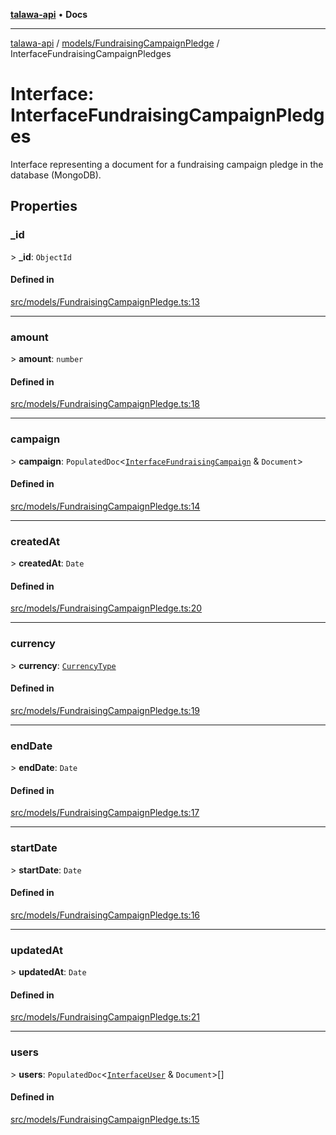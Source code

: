[**talawa-api**](../../../README.md) • **Docs**

***

[talawa-api](../../../modules.md) / [models/FundraisingCampaignPledge](../README.md) / InterfaceFundraisingCampaignPledges

# Interface: InterfaceFundraisingCampaignPledges

Interface representing a document for a fundraising campaign pledge in the database (MongoDB).

## Properties

### \_id

\> **\_id**: `ObjectId`

#### Defined in

[src/models/FundraisingCampaignPledge.ts:13](https://github.com/PalisadoesFoundation/talawa-api/blob/fb5076f344cd74d4e51c692cbc70fc337bf1ac39/src/models/FundraisingCampaignPledge.ts#L13)

***

### amount

\> **amount**: `number`

#### Defined in

[src/models/FundraisingCampaignPledge.ts:18](https://github.com/PalisadoesFoundation/talawa-api/blob/fb5076f344cd74d4e51c692cbc70fc337bf1ac39/src/models/FundraisingCampaignPledge.ts#L18)

***

### campaign

\> **campaign**: `PopulatedDoc`\<[`InterfaceFundraisingCampaign`](../../FundraisingCampaign/interfaces/InterfaceFundraisingCampaign.md) & `Document`\>

#### Defined in

[src/models/FundraisingCampaignPledge.ts:14](https://github.com/PalisadoesFoundation/talawa-api/blob/fb5076f344cd74d4e51c692cbc70fc337bf1ac39/src/models/FundraisingCampaignPledge.ts#L14)

***

### createdAt

\> **createdAt**: `Date`

#### Defined in

[src/models/FundraisingCampaignPledge.ts:20](https://github.com/PalisadoesFoundation/talawa-api/blob/fb5076f344cd74d4e51c692cbc70fc337bf1ac39/src/models/FundraisingCampaignPledge.ts#L20)

***

### currency

\> **currency**: [`CurrencyType`](../../FundraisingCampaign/enumerations/CurrencyType.md)

#### Defined in

[src/models/FundraisingCampaignPledge.ts:19](https://github.com/PalisadoesFoundation/talawa-api/blob/fb5076f344cd74d4e51c692cbc70fc337bf1ac39/src/models/FundraisingCampaignPledge.ts#L19)

***

### endDate

\> **endDate**: `Date`

#### Defined in

[src/models/FundraisingCampaignPledge.ts:17](https://github.com/PalisadoesFoundation/talawa-api/blob/fb5076f344cd74d4e51c692cbc70fc337bf1ac39/src/models/FundraisingCampaignPledge.ts#L17)

***

### startDate

\> **startDate**: `Date`

#### Defined in

[src/models/FundraisingCampaignPledge.ts:16](https://github.com/PalisadoesFoundation/talawa-api/blob/fb5076f344cd74d4e51c692cbc70fc337bf1ac39/src/models/FundraisingCampaignPledge.ts#L16)

***

### updatedAt

\> **updatedAt**: `Date`

#### Defined in

[src/models/FundraisingCampaignPledge.ts:21](https://github.com/PalisadoesFoundation/talawa-api/blob/fb5076f344cd74d4e51c692cbc70fc337bf1ac39/src/models/FundraisingCampaignPledge.ts#L21)

***

### users

\> **users**: `PopulatedDoc`\<[`InterfaceUser`](../../User/interfaces/InterfaceUser.md) & `Document`\>[]

#### Defined in

[src/models/FundraisingCampaignPledge.ts:15](https://github.com/PalisadoesFoundation/talawa-api/blob/fb5076f344cd74d4e51c692cbc70fc337bf1ac39/src/models/FundraisingCampaignPledge.ts#L15)
